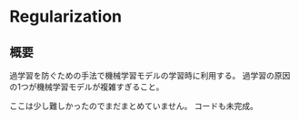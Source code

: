 # Regularization
## 概要
過学習を防ぐための手法で機械学習モデルの学習時に利用する。
過学習の原因の1つが機械学習モデルが複雑すぎること。

ここは少し難しかったのでまだまとめていません。
コードも未完成。